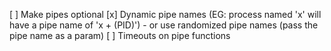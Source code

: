 [ ] Make pipes optional
[x] Dynamic pipe names (EG: process named 'x' will have a pipe name of 'x + (PID)') - or use randomized pipe names (pass the pipe name as a param)
[ ] Timeouts on pipe functions